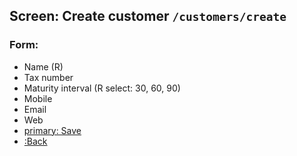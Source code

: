 ## Screen: Create customer `/customers/create`

### Form:

- Name (R)
- Tax number
- Maturity interval (R select: 30, 60, 90)
- Mobile
- Email
- Web
- [primary: Save](#/customers/detail)
- [:Back](#/customers)

